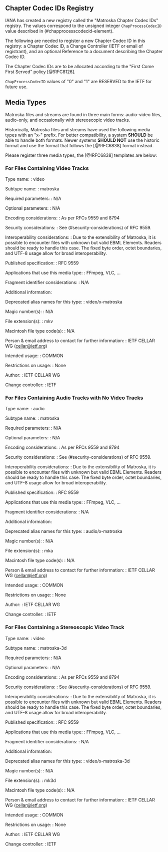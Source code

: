 


## Chapter Codec IDs Registry

IANA has created a new registry called the "Matroska Chapter Codec IDs" registry.
The values correspond to the unsigned integer `ChapProcessCodecID` value described in (#chapprocesscodecid-element).

The following are needed to register a new Chapter Codec ID in this registry:
a Chapter Codec ID,
a Change Controller (IETF or email of registrant), and
an optional Reference to a document describing the Chapter Codec ID.

The Chapter Codec IDs are to be allocated according to the "First Come First Served" policy [@!RFC8126].

`ChapProcessCodecID` values of "0" and "1" are RESERVED to the IETF for future use.

## Media Types

Matroska files and streams are found in three main forms: audio-video files, audio-only, and occasionally with stereoscopic video tracks.

Historically, Matroska files and streams have used the following media types with an "x-" prefix.
For better compatibility, a system **SHOULD** be able to handle both formats.
Newer systems **SHOULD NOT** use the historic format and use the format that follows the [@!RFC6838] format instead.

Please register three media types, the [@!RFC6838] templates are below:

### For Files Containing Video Tracks

Type name:
: video

Subtype name:
: matroska

Required parameters:
: N/A

Optional parameters:
: N/A

Encoding considerations:
: As per RFCs 9559 and 8794

Security considerations:
: See (#security-considerations) of RFC 9559.

Interoperability considerations:
: Due to the extensibility of Matroska, it is possible to encounter files with unknown but valid EBML Elements. Readers should be ready to handle this case. The fixed byte order, octet boundaries, and UTF-8 usage allow for broad interoperability.

Published specification:
: RFC 9559

Applications that use this media type:
: FFmpeg, VLC, ...

Fragment identifier considerations:
: N/A

Additional information:

  Deprecated alias names for this type:
: video/x-matroska

  Magic number(s):
: N/A

  File extension(s):
: mkv

  Macintosh file type code(s):
: N/A

Person & email address to contact for further information:
: IETF CELLAR WG (cellar@ietf.org)

Intended usage:
: COMMON

Restrictions on usage:
: None

Author:
: IETF CELLAR WG

Change controller:
: IETF

### For Files Containing Audio Tracks with No Video Tracks

Type name:
: audio

Subtype name:
: matroska

Required parameters:
: N/A

Optional parameters:
: N/A

Encoding considerations:
: As per RFCs 9559 and 8794

Security considerations:
: See (#security-considerations) of RFC 9559.

Interoperability considerations:
: Due to the extensibility of Matroska, it is possible to encounter files with unknown but valid EBML Elements. Readers should be ready to handle this case. The fixed byte order, octet boundaries, and UTF-8 usage allow for broad interoperability.

Published specification:
: RFC 9559

Applications that use this media type:
: FFmpeg, VLC, ...

Fragment identifier considerations:
: N/A

Additional information:

  Deprecated alias names for this type:
: audio/x-matroska

  Magic number(s):
: N/A

  File extension(s):
: mka

  Macintosh file type code(s):
: N/A

Person & email address to contact for further information:
: IETF CELLAR WG (cellar@ietf.org)

Intended usage:
: COMMON

Restrictions on usage:
: None

Author:
: IETF CELLAR WG

Change controller:
: IETF


### For Files Containing a Stereoscopic Video Track

Type name:
: video

Subtype name:
: matroska-3d

Required parameters:
: N/A

Optional parameters:
: N/A

Encoding considerations:
: As per RFCs 9559 and 8794

Security considerations:
: See (#security-considerations) of RFC 9559.

Interoperability considerations:
: Due to the extensibility of Matroska, it is possible to encounter files with unknown but valid EBML Elements. Readers should be ready to handle this case. The fixed byte order, octet boundaries, and UTF-8 usage allow for broad interoperability.

Published specification:
: RFC 9559

Applications that use this media type:
: FFmpeg, VLC, ...

Fragment identifier considerations:
: N/A

Additional information:

  Deprecated alias names for this type:
: video/x-matroska-3d

  Magic number(s):
: N/A

  File extension(s):
: mk3d

  Macintosh file type code(s):
: N/A

Person & email address to contact for further information:
: IETF CELLAR WG (cellar@ietf.org)

Intended usage:
: COMMON

Restrictions on usage:
: None

Author:
: IETF CELLAR WG

Change controller:
: IETF

